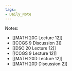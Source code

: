 ```yaml
---  
tags:  
- Daily_Note  
---  
```

  
Notes:  
- [[MATH 20C Lecture 12]]  
- [[COGS 9 Discussion 3]]  
- [[DSC 20 Lecture 12]]  
- [[COGS 9 Lecture 12]]  
- [[MATH 20D Lecture 12]]  
- [[MATH 20D Discussion 2]]  
